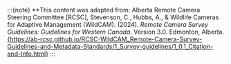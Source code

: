 :::{note}
**This content was adapted from: 
Alberta Remote Camera Steering Committee [RCSC], Stevenson, C., Hubbs, A., & Wildlife Cameras for Adaptive Management (WildCAM). (2024). <i>Remote Camera Survey Guidelines: Guidelines for Western Canada</i>. Version 3.0. Edmonton, Alberta. <a target="_blank" href="https://ab-rcsc.github.io/RCSC-WildCAM_Remote-Camera-Survey-Guidelines-and-Metadata-Standards/1_Survey-guidelines/1_0.1_Citation-and-Info.html">{https://ab-rcsc.github.io/RCSC-WildCAM_Remote-Camera-Survey-Guidelines-and-Metadata-Standards/1_Survey-guidelines/1_0.1_Citation-and-Info.html}
:::